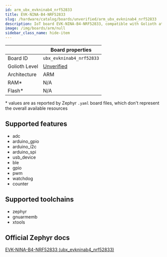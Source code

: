 ```yaml
---
id: arm_ubx_evkninab4_nrf52833
title: EVK-NINA-B4-NRF52833
slug: /hardware/catalog/boards/unverified/arm_ubx_evkninab4_nrf52833
description: IoT board EVK-NINA-B4-NRF52833, compatible with Golioth at unverified level.
image: /img/boards/arm/null
sidebar_class_name: hide-item
---
```


[//]: # (This is an auto-generated file, do not edit! Changes to it will be lost upon re-generation)



|                | Board properties     |
| -------------  | -------------------- |
| Board ID       | `ubx_evkninab4_nrf52833` |
| Golioth Level  | [Unverified](/hardware#unverified-boards) |
| Architecture   | ARM |
| RAM*           | N/A |
| Flash*         | N/A |

\* values are as reported by Zephyr `.yaml` board files, which don't represent the overall available resources



## Supported features

* adc
* arduino_gpio
* arduino_i2c
* arduino_spi
* usb_device
* ble
* gpio
* pwm
* watchdog
* counter

## Supported toolchains

* zephyr
* gnuarmemb
* xtools

## Official Zephyr docs

[EVK-NINA-B4-NRF52833 (ubx_evkninab4_nrf52833)](https://docs.zephyrproject.org/latest/boards/arm/ubx_evkninab4_nrf52833/doc/index.html)
